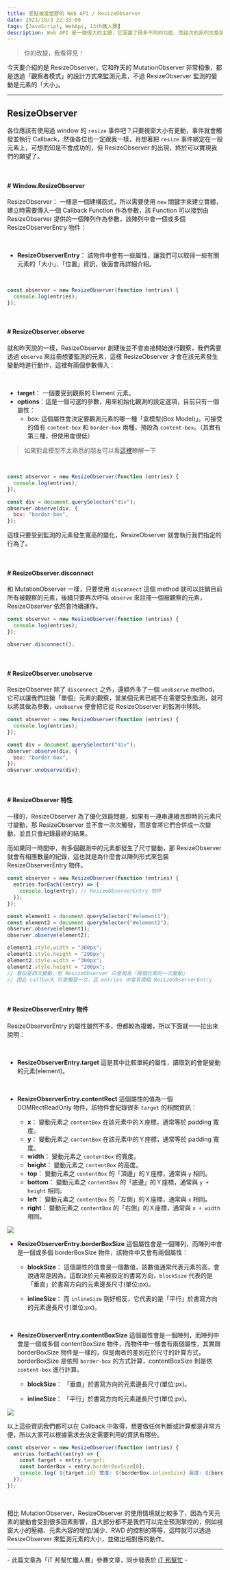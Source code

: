 ```yaml
---
title: 差點被當塑膠的 Web API / ResizeObserver
date: 2021/10/3 22:33:00
tags: [JavaScript, WebApi, 13th鐵人賽]
description: Web API 是一個很大的主題，它涵蓋了很多不同的功能，而這次的系列文章就是想要介紹那些深埋在 window 裡，你不曾發覺或是常常遺忘的 API，或許在你開發網頁的過程中有遇過一些特殊需求，當下雖然用了一些管用手法解決，但看完這次的系列文章，你可能會有新的靈感或發現。
---
```


> 你的改變，我看得見！

今天要介紹的是 ResizeObserver，它和昨天的 MutationObserver 非常相像，都是透過「觀察者模式」的設計方式來監測元素，不過 ResizeObserver 監測的變動是元素的「大小」。

---

## ResizeObserver

各位應該有使用過 window 的 `resize` 事件吧？只要視窗大小有更動，事件就會觸發並執行 Callback，然後各位也一定跟我一樣，肖想著把 `resize` 事件綁定在一般元素上，可想而知是不會成功的，但 ResizeObserver 的出現，終於可以實現我們的願望了。

<br/>

#### # Window.ResizeObserver

ResizeObserver： 一樣是一個建構函式，所以需要使用 `new` 關鍵字來建立實體，建立時需要傳入一個 Callback Function 作為參數，該 Function 可以接到由 ResizeObserver 提供的一個陣列作為參數，該陣列中會一個或多個 ResizeObserverEntry 物件：

<br/>

- **ResizeObserverEntry**： 該物件中會有一些屬性，讓我們可以取得一些有關元素的「大小」、「位置」資訊，後面會再詳細介紹。

<br/>

```javascript
const observer = new ResizeObserver(function (entries) {
  console.log(entries);
});
```

<br/>

#### # ResizeObserver.observe

就和昨天說的一樣，ResizeObserver 創建後並不會直接開始進行觀察，我們需要透過 `observe` 來註冊想要監測的元素，這樣 ResizeObserver 才會在該元素發生變動時進行動作，這裡有兩個參數傳入：

<br/>

- **target**： 一個要受到觀察的 Element 元素。
- **options**：這是一個可選的參數，用來初始化觀測的設定選項，目前只有一個屬性：
  - box: 這個屬性會決定要觀測元素的哪一種「盒模型(Box Model)」。可接受的值有 `content-box` 和 `border-box` 兩種，預設為 `content-box`。（其實有第三種，但使用度很低）

> 如果對盒模型不太熟悉的朋友可以看[這裡](https://developer.mozilla.org/zh-CN/docs/Learn/CSS/Building_blocks/The_box_model#%E4%BB%80%E4%B9%88%E6%98%AFcss_%E7%9B%92%E6%A8%A1%E5%9E%8B)瞭解一下

<br/>

```javascript
const observer = new ResizeObserver(function (entries) {
  console.log(entries);
});

const div = document.querySelector("div");
observer.observe(div, {
  box: "border-box",
});
```

這樣只要受到監測的元素發生寬高的變化，ResizeObserver 就會執行我們指定的行為了。

<br/>

#### # ResizeObserver.disconnect

和 MutationObserver 一樣，只要使用 `disconnect` 這個 method 就可以註銷目前所有被觀察的元素，後續只要再次呼叫 `observe` 來註冊一個被觀察的元素，ResizeObserver 依然會持續運作。

```javascript
const observer = new ResizeObserver(function (entries) {
  console.log(entries);
});

observer.disconnect();
```

<br/>

#### # ResizeObserver.unobserve

ResizeObserver 除了 `disconnect` 之外，還額外多了一個 `unobserve` method，它可以讓我們註銷「單個」元素的觀察，當某個元素已經不在需要受到監測，就可以將其做為參數，`unobserve` 便會把它從 ResizeObserver 的監測中移除。

```javascript
const observer = new ResizeObserver(function (entries) {
  console.log(entries);
});

const div = document.querySelector("div");
observer.observe(div, {
  box: "border-box",
});
observer.unobserve(div);
```

<br/>

#### # ResizeObserver 特性

一樣的，ResizeObserver 為了優化效能問題，如果有一連串連續且即時的元素尺寸變動，那 ResizeObserver 並不會一次次觸發，而是會將它們合併成一次變動，並且只會紀錄最終的結果。

而如果同一時間中，有多個觀測中的元素都發生了尺寸變動，那 ResizeObserver 就會有相應數量的紀錄，這也就是為什麼會以陣列形式來包裝 ResizeObserverEntry 物件。

```javascript
const observer = new ResizeObserver(function (entries) {
  entries.forEach((entry) => {
    console.log(entry); // ResizeObserverEntry 物件
  });
});

const element1 = document.querySelector("#element1");
const element2 = document.querySelector("#element2");
observer.observe(element1);
observer.observe(element2);

element1.style.width = "300px";
element1.style.height = "200px";
element2.style.width = "300px";
element2.style.height = "200px";
// 看似是四次變動，但 ResizeObserver 只會視為「兩個元素的一次變動」
// 因此 callback 只會觸發一次，且 entries 中會有兩組 ResizeObserverEntry
```

<br/>

#### # ResizeObserverEntry 物件

ResizeObserverEntry 的屬性雖然不多，但都較為複雜，所以下面就一一拉出來說明：

<br/>

- **ResizeObserverEntry.target**
  這是其中比較單純的屬性，讀取到的會是變動的元素(element)。

<br/>

- **ResizeObserverEntry.contentRect**
  這個屬性的值為一個 DOMRectReadOnly 物件，該物件會紀錄很多 `target` 的相關資訊：

  - **x**： 變動元素之 `contentBox` 在該元素中的Ｘ座標，通常等於 padding 寬度。
  - **y**： 變動元素之 `contentBox` 在該元素中的Ｙ座標，通常等於 padding 寬度。
  - **width**： 變動元素之 `contentBox` 的寬度。
  - **height**： 變動元素之 `contentBox` 的高度。
  - **top**： 變動元素之 `contentBox` 的「頂邊」的Ｙ座標，通常與 `y` 相同。
  - **bottom**： 變動元素之 `contentBox` 的「底邊」的Ｙ座標，通常與 `y + height` 相同。
  - **left**： 變動元素之 `contentBox` 的「左側」的Ｘ座標，通常與 `x` 相同。
  - **right**： 變動元素之 `contentBox` 的「右側」的Ｘ座標，通常與 `x + width` 相同。

<img src="/img/content/webApi-20/rect.png" style="max-width: 600px;" />

<br/>

- **ResizeObserverEntry.borderBoxSize**
  這個屬性會是一個陣列，而陣列中會是一個或多個 borderBoxSize 物件，該物件中又會有兩個屬性：

  - **blockSize**： 這個屬性的值會是一個數值，該數值通常代表元素的高，會說通常是因為，這取決於元素被設定的書寫方向，`blockSize` 代表的是「垂直」於書寫方向的元素邊長尺寸(單位:px)。

  - **inlineSize**： 而 `inlineSize` 剛好相反，它代表的是「平行」於書寫方向的元素邊長尺寸(單位:px)。

<br/>

- **ResizeObserverEntry.contentBoxSize**
  這個屬性會是一個陣列，而陣列中會是一個或多個 contentBoxSize 物件，而物件中一樣會有兩個屬性，其實跟 borderBoxSize 物件是一樣的，但是兩者的差別在於尺寸的計算方式，borderBoxSize 是依照 `border-box` 的方式計算，contentBoxSize 則是依 `content-box` 進行計算。

  - **blockSize**： 「垂直」於書寫方向的元素邊長尺寸(單位:px)。

  - **inlineSize**： 「平行」於書寫方向的元素邊長尺寸(單位:px)。

<img src="/img/content/webApi-20/box.png" style="max-width: 600px;" />

以上這些資訊我們都可以在 Callback 中取得，想要做任何判斷或計算都是非常方便，所以大家可以根據需求去決定需要利用的資訊有哪些。

```javascript
const observer = new ResizeObserver(function (entries) {
  entries.forEach((entry) => {
    const target = entry.target;
    const borderBox = entry.borderBoxSize[0];
    console.log(`${target.id} 寬度: ${borderBox.inlineSize} 高度: ${borderBox.blockSize}`);
  });
});
```

<br/>

相比 MutationObserver，ResizeObserver 的使用情境就比較多了，因為今天元素的變動會受到很多因素影響，且大部分都不是我們可以完全預測掌控的，例如視窗大小的壓縮、元素內容的增加/減少、RWD 的控制的等等，這時就可以透過 ResizeObserver 來監測元素的大小，並做出相對應的動作。

---

\- 此篇文章為「iT 邦幫忙鐵人賽」參賽文章，同步發表於 [iT 邦幫忙](https://ithelp.ithome.com.tw/articles/10278080) -

